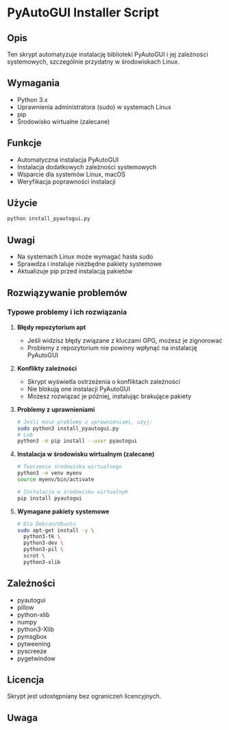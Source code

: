 # PyAutoGUI Installer Script

## Opis
Ten skrypt automatyzuje instalację biblioteki PyAutoGUI i jej zależności systemowych, szczególnie przydatny w środowiskach Linux.

## Wymagania
- Python 3.x
- Uprawnienia administratora (sudo) w systemach Linux
- pip
- Środowisko wirtualne (zalecane)

## Funkcje
- Automatyczna instalacja PyAutoGUI
- Instalacja dodatkowych zależności systemowych
- Wsparcie dla systemów Linux, macOS
- Weryfikacja poprawności instalacji

## Użycie
```bash
python install_pyautogui.py
```

## Uwagi
- Na systemach Linux może wymagać hasła sudo
- Sprawdza i instaluje niezbędne pakiety systemowe
- Aktualizuje pip przed instalacją pakietów

## Rozwiązywanie problemów

### Typowe problemy i ich rozwiązania

1. **Błędy repozytorium apt**
   - Jeśli widzisz błędy związane z kluczami GPG, możesz je zignorować
   - Problemy z repozytorium nie powinny wpłynąć na instalację PyAutoGUI

2. **Konflikty zależności**
   - Skrypt wyświetla ostrzeżenia o konfliktach zależności
   - Nie blokują one instalacji PyAutoGUI
   - Możesz rozwiązać je później, instalując brakujące pakiety

3. **Problemy z uprawnieniami**
   ```bash
   # Jeśli masz problemy z uprawnieniami, użyj:
   sudo python3 install_pyautogui.py
   # Lub
   python3 -m pip install --user pyautogui
   ```

4. **Instalacja w środowisku wirtualnym (zalecane)**
   ```bash
   # Tworzenie środowiska wirtualnego
   python3 -m venv myenv
   source myenv/bin/activate
   
   # Instalacja w środowisku wirtualnym
   pip install pyautogui
   ```

5. **Wymagane pakiety systemowe**
   ```bash
   # Dla Debian/Ubuntu
   sudo apt-get install -y \
     python3-tk \
     python3-dev \
     python3-pil \
     scrot \
     python3-xlib
   ```

## Zależności
- pyautogui
- pillow
- python-xlib
- numpy
- python3-Xlib
- pymsgbox
- pytweening
- pyscreeze
- pygetwindow

## Licencja
Skrypt jest udostępniany bez ograniczeń licencyjnych.

## Uwaga
